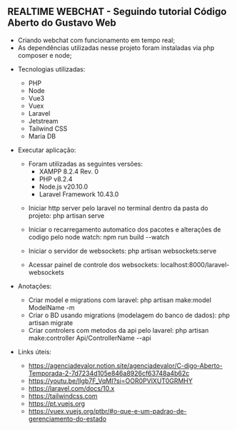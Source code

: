 ## REALTIME WEBCHAT - Seguindo tutorial Código Aberto do Gustavo Web

- Criando webchat com funcionamento em tempo real;
- As dependências utilizadas nesse projeto foram instaladas via php composer e node;

* Tecnologias utilizadas:
    - PHP
    - Node
    - Vue3
    - Vuex
    - Laravel
    - Jetstream
    - Tailwind CSS
    - Maria DB

* Executar aplicação:
     * Foram utilizadas as seguintes versões:
        - XAMPP 8.2.4 Rev. 0
        - PHP v8.2.4
        - Node.js v20.10.0
        - Laravel Framework 10.43.0

    - Iniciar http server pelo laravel no terminal dentro da pasta do projeto: php artisan serve
    - Iniciar o recarregamento automatico dos pacotes e alterações de codigo pelo node watch: npm run build --watch
    - Iniciar o servidor de websockets: php artisan websockets:serve

    - Acessar painel de controle dos websockets: localhost:8000/laravel-websockets

* Anotações:
    - Criar model e migrations com laravel: php artisan make:model ModelName -m
    - Criar o BD usando migrations (modelagem do banco de dados): php artisan migrate
    - Criar controlers com metodos da api pelo lavarel: php artisan make:controller Api/ControllerName --api 

* Links úteis:
    - https://agenciadevalor.notion.site/agenciadevalor/C-digo-Aberto-Temporada-2-7d7234d105e846a8926cf63748a4b62c
    - https://youtu.be/llgb7F_VqMI?si=OOR0PVlXUT0GRMHY
    - https://laravel.com/docs/10.x 
    - https://tailwindcss.com
    - https://pt.vuejs.org
    - https://vuex.vuejs.org/ptbr/#o-que-e-um-padrao-de-gerenciamento-do-estado

